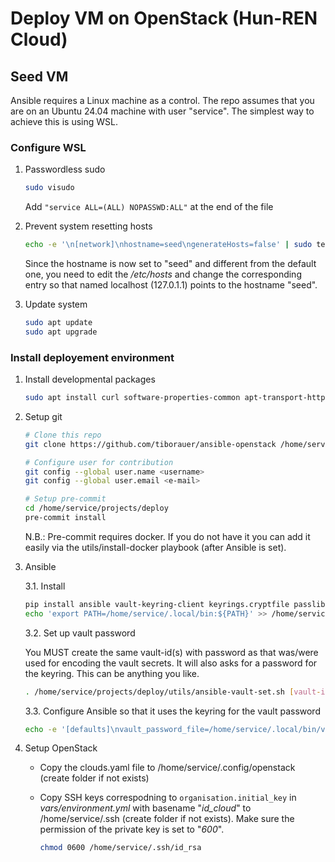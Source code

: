 # Deploy VM on OpenStack (Hun-REN Cloud)

## Seed VM

Ansible requires a Linux machine as a control. The repo assumes that you are on
an Ubuntu 24.04 machine with user "service". The simplest way to achieve this
is using WSL.

### Configure WSL

1. Passwordless sudo

    ```bash
    sudo visudo
    ```

    Add `"service ALL=(ALL) NOPASSWD:ALL"` at the end of the file

2. Prevent system resetting hosts

    ```bash
    echo -e '\n[network]\nhostname=seed\ngenerateHosts=false' | sudo tee -a /etc/wsl.conf
    ```

    Since the hostname is now set to "seed" and different from the default one,
    you need to edit the _/etc/hosts_ and change the corresponding entry so
    that named localhost (127.0.1.1) points to the hostname "seed".

3. Update system

    ```bash
    sudo apt update
    sudo apt upgrade
    ```

### Install deployement environment

1. Install developmental packages

    ```bash
    sudo apt install curl software-properties-common apt-transport-https python3-pip git pre-commit ca-certificates gnupg
    ```

2. Setup git

    ```bash
    # Clone this repo
    git clone https://github.com/tiborauer/ansible-openstack /home/service/projects/deploy

    # Configure user for contribution
    git config --global user.name <username>
    git config --global user.email <e-mail>

    # Setup pre-commit
    cd /home/service/projects/deploy
    pre-commit install
    ```

    N.B.: Pre-commit requires docker. If you do not have it you can add it
    easily via the utils/install-docker playbook (after Ansible is set).

3. Ansible

    3.1. Install

    ```bash
    pip install ansible vault-keyring-client keyrings.cryptfile passlib --user --break-system-package
    echo 'export PATH=/home/service/.local/bin:${PATH}' >> /home/service/.bashrc
    ```

    3.2. Set up vault password

    You MUST create the same vault-id(s) with password as that was/were
    used for encoding the vault secrets. It will also asks for a password
    for the keyring. This can be anything you like.

    ```bash
    . /home/service/projects/deploy/utils/ansible-vault-set.sh [vault-id]
    ```

    3.3. Configure Ansible so that it uses the keyring for the vault password

    ```bash
    echo -e '[defaults]\nvault_password_file=/home/service/.local/bin/vault-keyring-client' > /home/service/.ansible.cfg
    ```

4. Setup OpenStack

    - Copy the clouds.yaml file to /home/service/.config/openstack (create folder
      if not exists)
    - Copy SSH keys correspodning to `organisation.initial_key` in _vars/environment.yml_
      with basename "_id\_cloud_" to /home/service/.ssh (create folder if not
      exists). Make sure the permission of the private key is set to "_600_".

      ```bash
      chmod 0600 /home/service/.ssh/id_rsa
      ```
